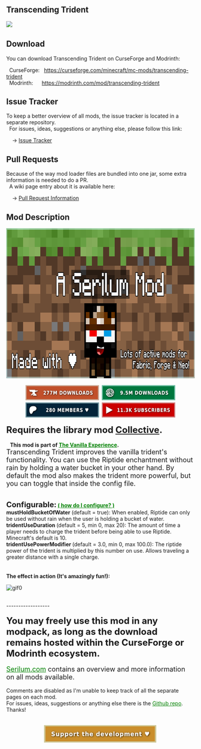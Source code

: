 <h2>Transcending Trident</h2>
<p><a href="https://github.com/Serilum/Transcending-Trident"><img src="https://serilum.com/assets/data/logo/transcending-trident.png"></a></p><h2>Download</h2>
<p>You can download Transcending Trident on CurseForge and Modrinth:</p><p>&nbsp;&nbsp;CurseForge: &nbsp;&nbsp;<a href="https://curseforge.com/minecraft/mc-mods/transcending-trident">https://curseforge.com/minecraft/mc-mods/transcending-trident</a><br>&nbsp;&nbsp;Modrinth: &nbsp;&nbsp;&nbsp;&nbsp;&nbsp;<a href="https://modrinth.com/mod/transcending-trident">https://modrinth.com/mod/transcending-trident</a></p>
<h2>Issue Tracker</h2>
<p>To keep a better overview of all mods, the issue tracker is located in a separate repository.<br>&nbsp;&nbsp;For issues, ideas, suggestions or anything else, please follow this link:</p>
<p>&nbsp;&nbsp;&nbsp;&nbsp;-> <a href="https://serilum.com/url/issue-tracker">Issue Tracker</a></p>
<h2>Pull Requests</h2>
<p>Because of the way mod loader files are bundled into one jar, some extra information is needed to do a PR.<br>&nbsp;&nbsp;A wiki page entry about it is available here:</p>
<p>&nbsp;&nbsp;&nbsp;&nbsp;-> <a href="https://serilum.com/url/pull-requests">Pull Request Information</a></p>
<h2>Mod Description</h2>
<p style="text-align:center"><a href="https://serilum.com/" rel="nofollow"><img src="https://github.com/Serilum/.cdn/raw/main/description/header/header.png" alt="" width="838" height="400"></a></p>
<p style="text-align:center"><a href="https://curseforge.com/members/serilum/projects" rel="nofollow"><img src="https://raw.githubusercontent.com/Serilum/.data-workflow/main/badges/svg/curseforge.svg" width="200"></a> <a href="https://modrinth.com/user/Serilum" rel="nofollow"><img src="https://raw.githubusercontent.com/Serilum/.data-workflow/main/badges/svg/modrinth.svg" width="200"></a> <a href="https://patreon.com/serilum" rel="nofollow"><img src="https://raw.githubusercontent.com/Serilum/.data-workflow/main/badges/svg/patreon.svg" width="200"></a> <a href="https://youtube.com/@serilum" rel="nofollow"><img src="https://raw.githubusercontent.com/Serilum/.data-workflow/main/badges/svg/youtube.svg" width="200"></a></p>
<p><strong><span style="font-size:24px">Requires the library mod&nbsp;<a style="font-size:24px" href="https://curseforge.com/minecraft/mc-mods/collective" rel="nofollow">Collective</a>.</span></strong><strong>&nbsp;<br><br> &nbsp; &nbsp;This mod is part of <span style="color:#008000"><a style="color:#008000" href="https://curseforge.com/minecraft/modpacks/the-vanilla-experience" rel="nofollow">The Vanilla Experience</a></span>.</strong><br><span style="font-size:18px">Transcending Trident improves the vanilla trident's functionality. You can use the Riptide enchantment without rain by holding a water bucket in your other hand. By default the mod also makes the trident more powerful, but you can toggle that inside the config file.</span><br><br><br><strong><span style="font-size:20px">Configurable:</span> <span style="color:#008000;font-size:14px"><a style="color:#008000" href="https://github.com/Serilum/.information/wiki/how-to-configure-mods" rel="nofollow">(&nbsp;how do I configure?&nbsp;)</a></span><br></strong><strong>mustHoldBucketOfWater</strong>&nbsp;(default = true): When enabled, Riptide can only be used without rain when the user is holding a bucket of water.<strong><br>tridentUseDuration </strong>(default = 5, min 0, max 20): The amount of time a player needs to charge the trident before being able to use Riptide. Minecraft's default is 10.<strong><br>tridentUsePowerModifier </strong>(default = 3.0, min 0, max 100.0): The riptide power of the trident is multiplied by this number on use. Allows traveling a greater distance with a single charge.<br><br><br><strong>The effect in action (It's amazingly fun!):</strong></p>
<div class="spoiler">
<p><picture><img src="https://github.com/Serilum/.cdn/raw/main/projects/transcending-trident/a.gif" alt="gif0" width="1000" height="558"></picture></p>
</div>
<p><br>------------------<br><br><span style="font-size:24px"><strong>You may freely use this mod in any modpack, as long as the download remains hosted within the CurseForge or Modrinth ecosystem.</strong></span><br><br><span style="font-size:18px"><a style="font-size:18px;color:#008000" href="https://serilum.com/" rel="nofollow">Serilum.com</a> contains an overview and more information on all mods available.</span><br><br><span style="font-size:14px">Comments are disabled as I'm unable to keep track of all the separate pages on each mod.</span><span style="font-size:14px"><br>For issues, ideas, suggestions or anything else there is the&nbsp;<a style="font-size:14px;color:#008000" href="https://github.com/Serilum/.issue-tracker" rel="nofollow">Github repo</a>. Thanks!</span><span style="font-size:6px"><br><br></span></p>
<p style="text-align:center"><a href="https://serilum.com/donate" rel="nofollow"><img src="https://github.com/Serilum/.cdn/raw/main/description/projects/support.svg" alt="" width="306" height="50"></a></p>